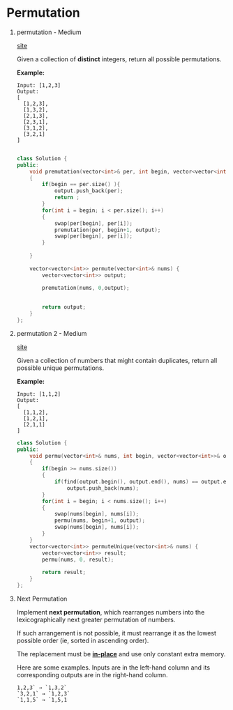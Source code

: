 # Permutation

1. permutation - Medium

   [site](https://leetcode.com/problems/permutations/)

   Given a collection of **distinct** integers, return all possible permutations.

   **Example:**

   ```
   Input: [1,2,3]
   Output:
   [
     [1,2,3],
     [1,3,2],
     [2,1,3],
     [2,3,1],
     [3,1,2],
     [3,2,1]
   ]
   ```

   ```c++
   
   class Solution {
   public:
       void premutation(vector<int>& per, int begin, vector<vector<int>>& output)
       {
           if(begin == per.size() ){
               output.push_back(per);
               return ;
           }
           for(int i = begin; i < per.size(); i++)
           {
               swap(per[begin], per[i]);
               premutation(per, begin+1, output);
               swap(per[begin], per[i]);          
           }
           
       }
       
       vector<vector<int>> permute(vector<int>& nums) {   
           vector<vector<int>> output;
   
           premutation(nums, 0,output);
           
           
           return output;
       }
   };
   
   
   ```

   

2. permutation 2 - Medium

   [site](https://leetcode.com/problems/permutations-ii/)

   Given a collection of numbers that might contain duplicates, return all possible unique permutations.

   **Example:**

   ```
   Input: [1,1,2]
   Output:
   [
     [1,1,2],
     [1,2,1],
     [2,1,1]
   ]
   ```

   ```c++
   class Solution {
   public:
       void permu(vector<int>& nums, int begin, vector<vector<int>>& output)
       {
           if(begin >= nums.size())
           {
               if(find(output.begin(), output.end(), nums) == output.end())
                   output.push_back(nums);
           }
           for(int i = begin; i < nums.size(); i++)
           {
               swap(nums[begin], nums[i]);
               permu(nums, begin+1, output);
               swap(nums[begin], nums[i]);
           }
       }
       vector<vector<int>> permuteUnique(vector<int>& nums) {
           vector<vector<int>> result;
           permu(nums, 0, result);
           
           return result;
       }
   };
   ```

   

3. Next Permutation

   Implement **next permutation**, which rearranges numbers into the lexicographically next greater permutation of numbers.

   If such arrangement is not possible, it must rearrange it as the lowest possible order (ie, sorted in ascending order).

   The replacement must be **[in-place](http://en.wikipedia.org/wiki/In-place_algorithm)** and use only constant extra memory.

   Here are some examples. Inputs are in the left-hand column and its corresponding outputs are in the right-hand column.

   ```
   1,2,3` → `1,3,2`
   `3,2,1` → `1,2,3`
   `1,1,5` → `1,5,1
   ```